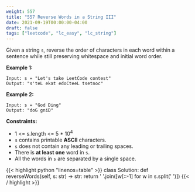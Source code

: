 ```yaml
---
weight: 557
title: "557 Reverse Words in a String III"
date: 2021-09-19T00:00:00-04:00
draft: false
tags: ["leetcode", "lc_easy", "lc_string"]
---
```


Given a string `s`, reverse the order of characters in each word within a sentence while still preserving whitespace and initial word order.

**Example 1:**
```
Input: s = "Let's take LeetCode contest"
Output: "s'teL ekat edoCteeL tsetnoc"
```

**Example 2:**
```
Input: s = "God Ding"
Output: "doG gniD"
```

**Constraints:**
- 1 <= s.length <= 5 * 10<sup>4</sup>
- `s` contains printable **ASCII** characters.
- `s` does not contain any leading or trailing spaces.
- There is **at least one** word in `s`.
- All the words in `s` are separated by a single space.

<div class="tabs"></div>
<div class="tab-content">
<div id="python" class="lang">
{{< highlight python "linenos=table" >}}
class Solution:
    def reverseWords(self, s: str) -> str:
        return ' '.join([w[::-1] for w in s.split(' ')])
{{< / highlight >}}
</div>
</div>
